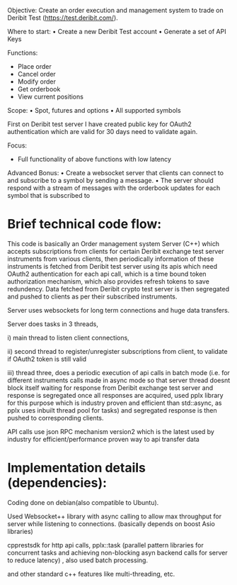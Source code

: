 Objective: Create an order execution and management system to trade on
Deribit Test (https://test.deribit.com/).

Where to start:
•⁠ ⁠Create a new Deribit Test
account
•⁠ ⁠Generate a set of API Keys

Functions:
- Place order
- Cancel order
- Modify order
- Get orderbook
- View current positions

Scope:
•⁠ ⁠Spot, futures and options
•⁠ ⁠All supported symbols

First on Deribit test server I have created public key for OAuth2 authentication which are valid for 30 days need to validate again.

Focus:
- Full functionality of above functions with low latency

Advanced Bonus:
•⁠ ⁠Create a websocket server that clients can connect to and subscribe to a symbol by sending a message.
•⁠ ⁠The server should respond with a stream of messages with the orderbook updates for each symbol that is
subscribed to

Brief technical code flow:
==========================
This code is basically an Order management system Server (C++) which accepts subscriptions from clients for certain Deribit exchange test server instruments from various clients, then periodically information of these instruments is fetched from Deribit test server using its apis which need OAuth2 authentication for each api call, which is a time bound token authorization mechanism, which also provides refresh tokens to save redundency. Data fetched from Deribit crypto test server is then segregated and pushed to clients as per their subscribed instruments. 

Server uses websockets for long term connections and huge data transfers.

Server does tasks in 3 threads, 

 i) main thread to listen client connections,

 ii) second thread to register/unregister subscriptions from client, to validate if OAuth2 token is still valid

iii) thread three, does a periodic execution of api calls in batch mode (i.e. for different instruments calls made in async mode so that server thread doesnt block itself waiting for 
     response from Deribit exchange test server and response is segregated once all responses are acquired, used pplx library for this purpose which is industry proven and efficient 
     than std::async, as pplx uses inbuilt thread pool for tasks) and segregated response is then pushed to corresponding clients.

API calls use json RPC mechanism version2 which is the latest used by industry for efficient/performance proven way to api transfer data

Implementation details (dependencies):
======================================
Coding done on debian(also compatible to Ubuntu).

Used Websocket++ library with async calling to allow max throughput for server while listening to connections. (basically depends on boost Asio libraries)

cpprestsdk for http api calls, pplx::task (parallel pattern libraries for concurrent tasks and achieving non-blocking asyn backend calls for server to reduce latency) , also used batch processing. 

and other standard c++ features like multi-threading, etc.
